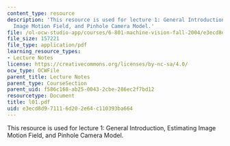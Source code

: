 ```yaml
---
content_type: resource
description: 'This resource is used for lecture 1: General Introduction, Estimating
  Image Motion Field, and Pinhole Camera Model.'
file: /ol-ocw-studio-app/courses/6-801-machine-vision-fall-2004/e3ecd8d971116d202e64c110393ba664_l01.pdf
file_size: 157221
file_type: application/pdf
learning_resource_types:
- Lecture Notes
license: https://creativecommons.org/licenses/by-nc-sa/4.0/
ocw_type: OCWFile
parent_title: Lecture Notes
parent_type: CourseSection
parent_uid: f586c168-ab25-0043-2cbe-286ec2f7bd12
resourcetype: Document
title: l01.pdf
uid: e3ecd8d9-7111-6d20-2e64-c110393ba664
---
```

This resource is used for lecture 1: General Introduction, Estimating Image Motion Field, and Pinhole Camera Model.